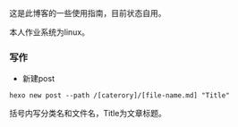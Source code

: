 这是此博客的一些使用指南，目前状态自用。

本人作业系统为linux。

### 写作

- 新建post
```shell
hexo new post --path /[caterory]/[file-name.md] "Title"
```
括号内写分类名和文件名，Title为文章标题。